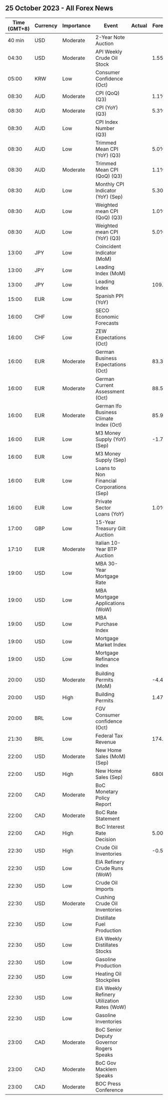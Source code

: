 ## 25 October 2023 - All Forex News

| Time (GMT+8) | Currency | Importance | Event | Actual | Forecast | Previous |
|------|----------|------------|-------|--------|----------|----------|
| 40 min | USD | Moderate | 2-Year Note Auction |  |  | 5.085% |
| 04:30 | USD | Moderate | API Weekly Crude Oil Stock |  | 1.550M | -4.383M |
| 05:00 | KRW | Low | Consumer Confidence (Oct) |  |  | 99.7 |
| 08:30 | AUD | Moderate | CPI (QoQ) (Q3) |  | 1.1% | 0.8% |
| 08:30 | AUD | Moderate | CPI (YoY) (Q3) |  | 5.3% | 6.0% |
| 08:30 | AUD | Low | CPI Index Number (Q3) |  |  | 133.70 |
| 08:30 | AUD | Low | Trimmed Mean CPI (YoY) (Q3) |  | 5.0% | 5.9% |
| 08:30 | AUD | Moderate | Trimmed Mean CPI (QoQ) (Q3) |  | 1.1% | 0.9% |
| 08:30 | AUD | Low | Monthly CPI Indicator (YoY) (Sep) |  | 5.30% | 5.20% |
| 08:30 | AUD | Low | Weighted mean CPI (QoQ) (Q3) |  | 1.0% | 1.0% |
| 08:30 | AUD | Low | Weighted mean CPI (YoY) (Q3) |  | 5.0% | 5.5% |
| 13:00 | JPY | Low | Coincident Indicator (MoM) |  |  | 0.1% |
| 13:00 | JPY | Low | Leading Index (MoM) |  |  | 1.3% |
| 13:00 | JPY | Low | Leading Index |  | 109.5 | 108.2 |
| 15:00 | EUR | Low | Spanish PPI (YoY) |  |  | -10.0% |
| 16:00 | CHF | Low | SECO Economic Forecasts |  |  |  |
| 16:00 | CHF | Low | ZEW Expectations (Oct) |  |  | -27.6 |
| 16:00 | EUR | Moderate | German Business Expectations (Oct) |  | 83.3 | 82.9 |
| 16:00 | EUR | Moderate | German Current Assessment (Oct) |  | 88.5 | 88.7 |
| 16:00 | EUR | Moderate | German Ifo Business Climate Index (Oct) |  | 85.9 | 85.7 |
| 16:00 | EUR | Low | M3 Money Supply (YoY) (Sep) |  | -1.7% | -1.3% |
| 16:00 | EUR | Low | M3 Money Supply (Sep) |  |  | 10,000,000.0M |
| 16:00 | EUR | Low | Loans to Non Financial Corporations (Sep) |  |  | 0.6% |
| 16:00 | EUR | Low | Private Sector Loans (YoY) |  | 1.0% | 1.0% |
| 17:00 | GBP | Low | 15-Year Treasury Gilt Auction |  |  | 4.447% |
| 17:10 | EUR | Moderate | Italian 10-Year BTP Auction |  |  | 4.93% |
| 19:00 | USD | Low | MBA 30-Year Mortgage Rate |  |  | 7.70% |
| 19:00 | USD | Low | MBA Mortgage Applications (WoW) |  |  | -6.9% |
| 19:00 | USD | Low | MBA Purchase Index |  |  | 129.8 |
| 19:00 | USD | Low | Mortgage Market Index |  |  | 166.9 |
| 19:00 | USD | Low | Mortgage Refinance Index |  |  | 347.6 |
| 20:00 | USD | Moderate | Building Permits (MoM) |  | -4.4% | 6.8% |
| 20:00 | USD | High | Building Permits |  | 1.473M | 1.541M |
| 20:00 | BRL | Low | FGV Consumer confidence (Oct) |  |  | 97.0 |
| 21:30 | BRL | Low | Federal Tax Revenue |  | 174.80B | 172.80B |
| 22:00 | USD | Moderate | New Home Sales (MoM) (Sep) |  |  | -8.7% |
| 22:00 | USD | High | New Home Sales (Sep) |  | 680K | 675K |
| 22:00 | CAD | Moderate | BoC Monetary Policy Report |  |  |  |
| 22:00 | CAD | Moderate | BoC Rate Statement |  |  |  |
| 22:00 | CAD | High | BoC Interest Rate Decision |  | 5.00% | 5.00% |
| 22:30 | USD | High | Crude Oil Inventories |  | -0.500M | -4.491M |
| 22:30 | USD | Low | EIA Refinery Crude Runs (WoW) |  |  | 0.193M |
| 22:30 | USD | Low | Crude Oil Imports |  |  | -2.621M |
| 22:30 | USD | Moderate | Cushing Crude Oil Inventories |  |  | -0.758M |
| 22:30 | USD | Low | Distillate Fuel Production |  |  | -0.033M |
| 22:30 | USD | Low | EIA Weekly Distillates Stocks |  |  | -3.185M |
| 22:30 | USD | Low | Gasoline Production |  |  | 0.077M |
| 22:30 | USD | Low | Heating Oil Stockpiles |  |  | 0.140M |
| 22:30 | USD | Low | EIA Weekly Refinery Utilization Rates (WoW) |  |  | 0.4% |
| 22:30 | USD | Low | Gasoline Inventories |  |  | -2.371M |
| 23:00 | CAD | Moderate | BoC Senior Deputy Governor Rogers Speaks |  |  |  |
| 23:00 | CAD | Moderate | BoC Gov Macklem Speaks |  |  |  |
| 23:00 | CAD | Moderate | BOC Press Conference |  |  |  |

